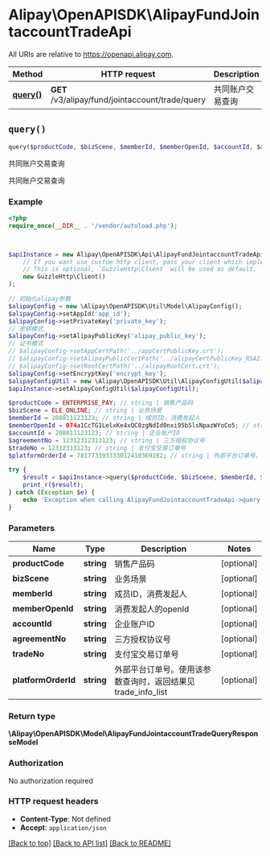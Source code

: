 # Alipay\OpenAPISDK\AlipayFundJointaccountTradeApi

All URIs are relative to https://openapi.alipay.com.

Method | HTTP request | Description
------------- | ------------- | -------------
[**query()**](AlipayFundJointaccountTradeApi.md#query) | **GET** /v3/alipay/fund/jointaccount/trade/query | 共同账户交易查询


## `query()`

```php
query($productCode, $bizScene, $memberId, $memberOpenId, $accountId, $agreementNo, $tradeNo, $platformOrderId): \Alipay\OpenAPISDK\Model\AlipayFundJointaccountTradeQueryResponseModel
```

共同账户交易查询

共同账户交易查询

### Example

```php
<?php
require_once(__DIR__ . '/vendor/autoload.php');



$apiInstance = new Alipay\OpenAPISDK\Api\AlipayFundJointaccountTradeApi(
    // If you want use custom http client, pass your client which implements `GuzzleHttp\ClientInterface`.
    // This is optional, `GuzzleHttp\Client` will be used as default.
    new GuzzleHttp\Client()
);

// 初始化alipay参数
$alipayConfig = new \Alipay\OpenAPISDK\Util\Model\AlipayConfig();
$alipayConfig->setAppId('app_id');
$alipayConfig->setPrivateKey('private_key');
// 密钥模式
$alipayConfig->setAlipayPublicKey('alipay_public_key');
// 证书模式
// $alipayConfig->setAppCertPath('../appCertPublicKey.crt');
// $alipayConfig->setAlipayPublicCertPath('../alipayCertPublicKey_RSA2.crt');
// $alipayConfig->setRootCertPath('../alipayRootCert.crt');
$alipayConfig->setEncryptKey('encrypt_key');
$alipayConfigUtil = new \Alipay\OpenAPISDK\Util\AlipayConfigUtil($alipayConfig);
$apiInstance->setAlipayConfigUtil($alipayConfigUtil);

$productCode = ENTERPRISE_PAY; // string | 销售产品码
$bizScene = ELE_ONLINE; // string | 业务场景
$memberId = 208811123123; // string | 成员ID，消费发起人
$memberOpenId = 074a1CcTG1LelxKe4xQC0zgNdId0nxi95b5lsNpazWYoCo5; // string | 消费发起人的openId
$accountId = 208811123123; // string | 企业账户ID
$agreementNo = 12312312313123; // string | 三方授权协议号
$tradeNo = 12312313123; // string | 支付宝交易订单号
$platformOrderId = 781773393333012410369282; // string | 外部平台订单号。使用该参数查询时，返回结果见trade_info_list

try {
    $result = $apiInstance->query($productCode, $bizScene, $memberId, $memberOpenId, $accountId, $agreementNo, $tradeNo, $platformOrderId);
    print_r($result);
} catch (Exception $e) {
    echo 'Exception when calling AlipayFundJointaccountTradeApi->query: ', $e->getMessage(), PHP_EOL;
}
```

### Parameters

Name | Type | Description  | Notes
------------- | ------------- | ------------- | -------------
 **productCode** | **string**| 销售产品码 | [optional]
 **bizScene** | **string**| 业务场景 | [optional]
 **memberId** | **string**| 成员ID，消费发起人 | [optional]
 **memberOpenId** | **string**| 消费发起人的openId | [optional]
 **accountId** | **string**| 企业账户ID | [optional]
 **agreementNo** | **string**| 三方授权协议号 | [optional]
 **tradeNo** | **string**| 支付宝交易订单号 | [optional]
 **platformOrderId** | **string**| 外部平台订单号。使用该参数查询时，返回结果见trade_info_list | [optional]

### Return type

**\Alipay\OpenAPISDK\Model\AlipayFundJointaccountTradeQueryResponseModel**

### Authorization

No authorization required

### HTTP request headers

- **Content-Type**: Not defined
- **Accept**: `application/json`

[[Back to top]](#) [[Back to API list]](../../README.md#api-endpoints)
[[Back to README]](../../README.md)
